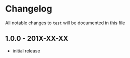 # Changelog

All notable changes to `test` will be documented in this file

## 1.0.0 - 201X-XX-XX

- initial release
